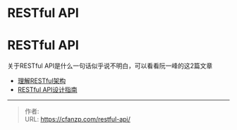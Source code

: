 # RESTful API


<!--more-->
# RESTful API
关于RESTful  API是什么一句话似乎说不明白，可以看看阮一峰的这2篇文章
- [理解RESTful架构](https://www.ruanyifeng.com/blog/2011/09/restful.html)
- [RESTful API设计指南](https://www.ruanyifeng.com/blog/2014/05/restful_api.html)


---

> 作者:   
> URL: https://cfanzp.com/restful-api/  

